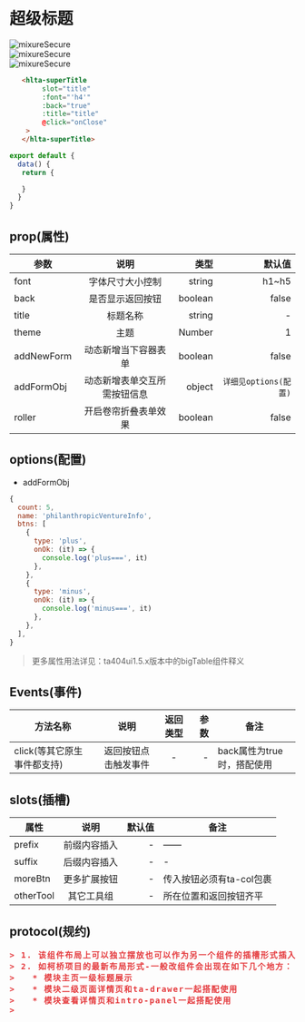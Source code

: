 # 超级标题
<a  data-fancybox="gallery" title="sfs" :href="$withBase('/img/title/title1.png')">
<img :src="$withBase('/img/title/title1.png')" alt="mixureSecure">
</a>
<br>

<a  data-fancybox="gallery" title="sfs" :href="$withBase('/img/title/title2.png')">
<img :src="$withBase('/img/title/title2.png')" alt="mixureSecure">
</a>
<br>

<a  data-fancybox="gallery" title="sfs" :href="$withBase('/img/title/title3.png')">
<img :src="$withBase('/img/title/title3.png')" alt="mixureSecure">
</a>
<br>

```html
   <hlta-superTitle
        slot="title"
        :font="'h4'"
        :back="true"
        :title="title"
        @click="onClose"
    >
   </hlta-superTitle>

```

```js
export default {
  data() {
   return {

   }
  }
}
```


## prop(属性)


| 参数       |             说明             |    类型 |                    默认值 |
| ---------- | :--------------------------: | ------: | ------------------------: |
| font       |       字体尺寸大小控制       |  string |                     h1~h5 |
| back       |       是否显示返回按钮       | boolean |                     false |
| title      |           标题名称           |  string |                         - |
| theme      |             主题             |  Number |                         1 |
| addNewForm |     动态新增当下容器表单     | boolean |                     false |
| addFormObj | 动态新增表单交互所需按钮信息 |  object | ```详细见options(配置)``` |
| roller     |     开启卷帘折叠表单效果     | boolean |                     false |
## options(配置)
* addFormObj
```js
{
  count: 5,
  name: 'philanthropicVentureInfo',
  btns: [
    {
      type: 'plus',
      onOk: (it) => {
        console.log('plus===', it)
      },
    },
    {
      type: 'minus',
      onOk: (it) => {
        console.log('minus===', it)
      },
    },
  ],
}
```



> 更多属性用法详见：ta404ui1.5.x版本中的bigTable组件释义

## Events(事件)
| 方法名称                    |         说明         | 返回类型 | 参数 | 备注                       |
| --------------------------- | :------------------: | :------: | ---: | -------------------------- |
| click(等其它原生事件都支持) | 返回按钮点击触发事件 |    -     |    - | back属性为true时，搭配使用 |


## slots(插槽)
| 属性      |     说明     | 默认值 | 备注                     |
| --------- | :----------: | -----: | ------------------------ |
| prefix    | 前缀内容插入 |      - | ——                       |
| suffix    | 后缀内容插入 |      - | -                        |
| moreBtn   | 更多扩展按钮 |      - | 传入按钮必须有ta-col包裹 |
| otherTool |  其它工具组  |      - | 所在位置和返回按钮齐平   |

## protocol(规约)
<pre style="color:#e4393c;font-weight:900;letter-spacing:0.12em;">
> 1. 该组件布局上可以独立摆放也可以作为另一个组件的插槽形式插入使用
> 2. 如柯桥项目的最新布局形式-一般改组件会出现在如下几个地方：
>   * 模块主页一级标题展示
>   * 模块二级页面详情页和ta-drawer一起搭配使用
>   * 模块查看详情页和intro-panel一起搭配使用
>
</pre>

